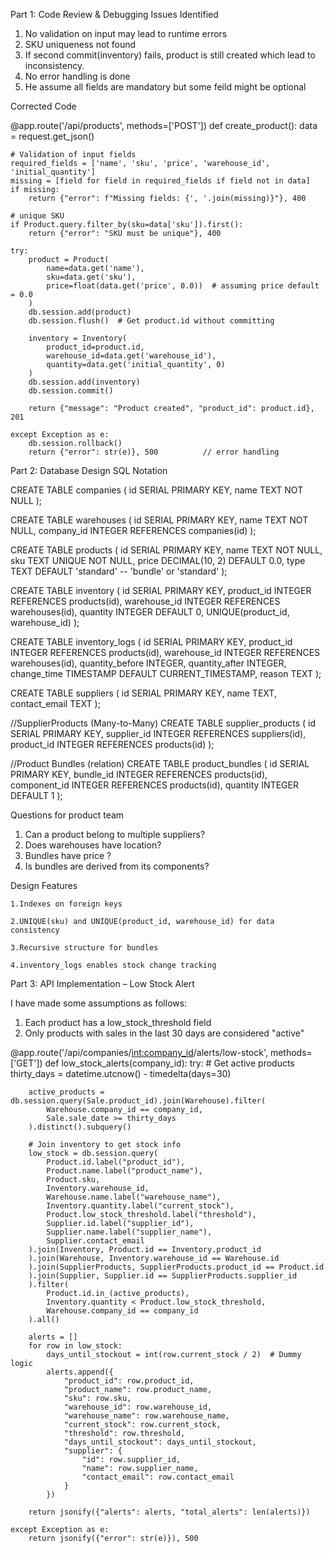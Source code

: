 Part 1: Code Review & Debugging
Issues Identified
1. No validation on input may lead to runtime errors
2. SKU uniqueness not found 
3. If second commit(inventory) fails, product is still created which lead to inconsistency.
4. No error handling is done
5. He assume all fields are mandatory but some feild might be optional

Corrected Code 

@app.route('/api/products', methods=['POST'])
def create_product():
    data = request.get_json()

    # Validation of input fields
    required_fields = ['name', 'sku', 'price', 'warehouse_id', 'initial_quantity']
    missing = [field for field in required_fields if field not in data]
    if missing:
        return {"error": f"Missing fields: {', '.join(missing)}"}, 400

    # unique SKU
    if Product.query.filter_by(sku=data['sku']).first():
        return {"error": "SKU must be unique"}, 400

    try:
        product = Product(
            name=data.get('name'),
            sku=data.get('sku'),
            price=float(data.get('price', 0.0))  # assuming price default = 0.0
        )
        db.session.add(product)
        db.session.flush()  # Get product.id without committing

        inventory = Inventory(
            product_id=product.id,
            warehouse_id=data.get('warehouse_id'),
            quantity=data.get('initial_quantity', 0)
        )
        db.session.add(inventory)
        db.session.commit()

        return {"message": "Product created", "product_id": product.id}, 201

    except Exception as e:
        db.session.rollback()
        return {"error": str(e)}, 500          // error handling 



Part 2: Database Design
SQL Notation

CREATE TABLE companies (
    id SERIAL PRIMARY KEY,
    name TEXT NOT NULL
);

CREATE TABLE warehouses (
    id SERIAL PRIMARY KEY,
    name TEXT NOT NULL,
    company_id INTEGER REFERENCES companies(id)
);


CREATE TABLE products (
    id SERIAL PRIMARY KEY,
    name TEXT NOT NULL,
    sku TEXT UNIQUE NOT NULL,
    price DECIMAL(10, 2) DEFAULT 0.0,
    type TEXT DEFAULT 'standard' -- 'bundle' or 'standard'
);


CREATE TABLE inventory (
    id SERIAL PRIMARY KEY,
    product_id INTEGER REFERENCES products(id),
    warehouse_id INTEGER REFERENCES warehouses(id),
    quantity INTEGER DEFAULT 0,
    UNIQUE(product_id, warehouse_id)
);


CREATE TABLE inventory_logs (
    id SERIAL PRIMARY KEY,
    product_id INTEGER REFERENCES products(id),
    warehouse_id INTEGER REFERENCES warehouses(id),
    quantity_before INTEGER,
    quantity_after INTEGER,
    change_time TIMESTAMP DEFAULT CURRENT_TIMESTAMP,
    reason TEXT
);


CREATE TABLE suppliers (
    id SERIAL PRIMARY KEY,
    name TEXT,
    contact_email TEXT
);

//SupplierProducts (Many-to-Many)
CREATE TABLE supplier_products (
    id SERIAL PRIMARY KEY,
    supplier_id INTEGER REFERENCES suppliers(id),
    product_id INTEGER REFERENCES products(id)
);

//Product Bundles (relation)
CREATE TABLE product_bundles (
    id SERIAL PRIMARY KEY,
    bundle_id INTEGER REFERENCES products(id),
    component_id INTEGER REFERENCES products(id),
    quantity INTEGER DEFAULT 1
);

Questions for product team 

1. Can a product belong to multiple suppliers?
2. Does warehouses have location?
3. Bundles have price ?
4. Is bundles are derived from its components?

Design Features

    1.Indexes on foreign keys

    2.UNIQUE(sku) and UNIQUE(product_id, warehouse_id) for data consistency

    3.Recursive structure for bundles

    4.inventory_logs enables stock change tracking

Part 3: API Implementation – Low Stock Alert

I have made some assumptions as follows:
1. Each product has a low_stock_threshold field
2. Only products with sales in the last 30 days are considered "active"

@app.route('/api/companies/<int:company_id>/alerts/low-stock', methods=['GET'])
def low_stock_alerts(company_id):
    try:
        # Get active products
        thirty_days = datetime.utcnow() - timedelta(days=30)

        active_products = db.session.query(Sale.product_id).join(Warehouse).filter(
            Warehouse.company_id == company_id,
            Sale.sale_date >= thirty_days
        ).distinct().subquery()

        # Join inventory to get stock info
        low_stock = db.session.query(
            Product.id.label("product_id"),
            Product.name.label("product_name"),
            Product.sku,
            Inventory.warehouse_id,
            Warehouse.name.label("warehouse_name"),
            Inventory.quantity.label("current_stock"),
            Product.low_stock_threshold.label("threshold"),
            Supplier.id.label("supplier_id"),
            Supplier.name.label("supplier_name"),
            Supplier.contact_email
        ).join(Inventory, Product.id == Inventory.product_id
        ).join(Warehouse, Inventory.warehouse_id == Warehouse.id
        ).join(SupplierProducts, SupplierProducts.product_id == Product.id
        ).join(Supplier, Supplier.id == SupplierProducts.supplier_id
        ).filter(
            Product.id.in_(active_products),
            Inventory.quantity < Product.low_stock_threshold,
            Warehouse.company_id == company_id
        ).all()

        alerts = []
        for row in low_stock:
            days_until_stockout = int(row.current_stock / 2)  # Dummy logic
            alerts.append({
                "product_id": row.product_id,
                "product_name": row.product_name,
                "sku": row.sku,
                "warehouse_id": row.warehouse_id,
                "warehouse_name": row.warehouse_name,
                "current_stock": row.current_stock,
                "threshold": row.threshold,
                "days_until_stockout": days_until_stockout,
                "supplier": {
                    "id": row.supplier_id,
                    "name": row.supplier_name,
                    "contact_email": row.contact_email
                }
            })

        return jsonify({"alerts": alerts, "total_alerts": len(alerts)})

    except Exception as e:
        return jsonify({"error": str(e)}), 500



